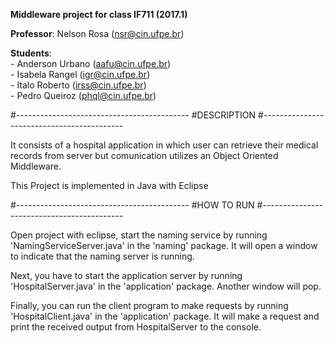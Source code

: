 **Middleware project for class IF711 (2017.1)**

**Professor**:	Nelson Rosa (nsr@cin.ufpe.br)

**Students**:	
			- Anderson Urbano (aafu@cin.ufpe.br)  
			- Isabela Rangel (igr@cin.ufpe.br)  
			- Italo Roberto (irss@cin.ufpe.br)  
			- Pedro Queiroz (phql@cin.ufpe.br)

#-------------------------------------------
#DESCRIPTION
#-------------------------------------------

It consists of a hospital application in which
user can retrieve their medical records from
server but comunication utilizes an Object Oriented
Middleware. 

This Project is implemented in Java with Eclipse

#-------------------------------------------
#HOW TO RUN
#-------------------------------------------

Open project with eclipse, start the naming service
by running 'NamingServiceServer.java' in the 'naming'
package. It will open a window to indicate that the
naming server is running.

Next, you have to start the application server by 
running 'HospitalServer.java' in the 'application'
package. Another window will pop.

Finally, you can run the client program to make 
requests by running 'HospitalClient.java' in the 
'application' package. It will make a request and print
the received output from HospitalServer to the console.